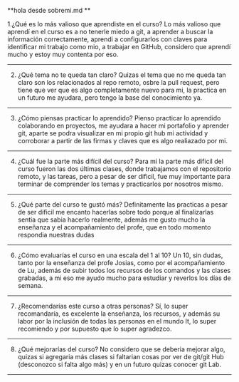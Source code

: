 **hola desde sobremi.md **

1.¿Qué es lo más valioso que aprendiste en el curso?
Lo más valioso que aprendí en el curso es a no tenerle miedo a git, a aprender a buscar la información correctamente, aprendi a configurarlos con claves para identificar mi trabajo como mio, a trabajar en GitHub, considero que aprendí mucho y estoy muy contenta por eso.

--------
2. ¿Qué tema no te queda tan claro?
Quizas el tema que no me queda tan claro son los relacionados al repo remoto, osbre la pull request, pero tiene que ver que es algo completamente nuevo para mi, la practica en un futuro me ayudara, pero tengo la base del conocimiento ya.

--------
3. ¿Cómo piensas practicar lo aprendido?
Pienso practicar lo aprendido colaborando en proyectos, me ayudara a hacer mi portafolio y aprender git, aparte se podra visualizar en mi propio git hub mi actividad y corroborar a partir de las firmas y claves que es algo realiazado por mi.

--------
4. ¿Cuál fue la parte más difícil del curso?
Para mi la parte más dificil del curso fueron las dos últimas clases, donde trabajamos con el repositorio remoto, y las tareas, pero a pesar de ser dificil, fue muy importante para terminar de comprender los temas y practicarlos por nosotros mismo.

--------
5. ¿Qué parte del curso te gustó más?
Definitamente las practicas a pesar de ser dificil me encanto hacerlas sobre todo porque al finalizarlas sentia que sabia hacerlo realmente, además me gusto mucho la enseñanza y el acompañamiento del profe, que en todo momento respondia nuestras dudas

--------
6. ¿Cómo evaluarías el curso en una escala del 1 al 10?
Un 10, sin dudas, tanto por la enseñanza del profe Josias, como por el acompañamiento de Lu, además de subir todos los recursos de los comandos y las clases grabadas, a mi eso me ayudo mucho para estudiar y reverlos los días de semana.

---------
7. ¿Recomendarías este curso a otras personas?
Sí, lo super recomandaría, es excelente la enseñanza, los recursos, y además su labor por la inclusión de todas las personas en el mundo It, lo super recomiendo y por supuesto que lo super agradezco.

---------
8. ¿Qué mejorarías del curso?
No considero que se deberia mejorar algo, quizas si agregaria más clases si faltarian cosas por ver de git/git Hub (desconozco si falta algo más) y en un futuro quizas conocer git Lab.

---------

